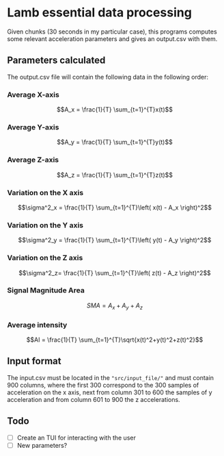 # Lamb essential data processing

Given chunks (30 seconds in my particular case), this programs computes some relevant acceleration parameters and gives an output.csv with them.

## Parameters calculated

The output.csv file will contain the following data in the following order:

### Average X-axis
$$A_x = \frac{1}{T} \sum_{t=1}^{T}x(t)$$

### Average Y-axis
$$A_y = \frac{1}{T} \sum_{t=1}^{T}y(t)$$

### Average Z-axis
$$A_z = \frac{1}{T} \sum_{t=1}^{T}z(t)$$

### Variation on the X axis

$$\sigma^2_x = \frac{1}{T} \sum_{t=1}^{T}\left(  x(t) - A_x \right)^2$$

### Variation on the Y axis

$$\sigma^2_y = \frac{1}{T} \sum_{t=1}^{T}\left(  y(t) - A_y \right)^2$$

### Variation on the Z axis

$$\sigma^2_z= \frac{1}{T} \sum_{t=1}^{T}\left(  z(t) - A_z \right)^2$$

### Signal Magnitude Area

$$SMA = A_x + A_y +A_z$$

### Average intensity

$$AI = \frac{1}{T} \sum_{t=1}^{T}\sqrt{x(t)^2+y(t)^2+z(t)^2}$$

## Input format
The input.csv must be located in the ``"src/input_file/"`` and must contain 900 columns,
where the first 300 correspond to the 300 samples of acceleration on the x axis, next from column 301 to 600 the samples of y acceleration and from column 601 to 900 the z accelerations.

## Todo
- [ ] Create an TUI for interacting with the user
- [ ] New parameters?